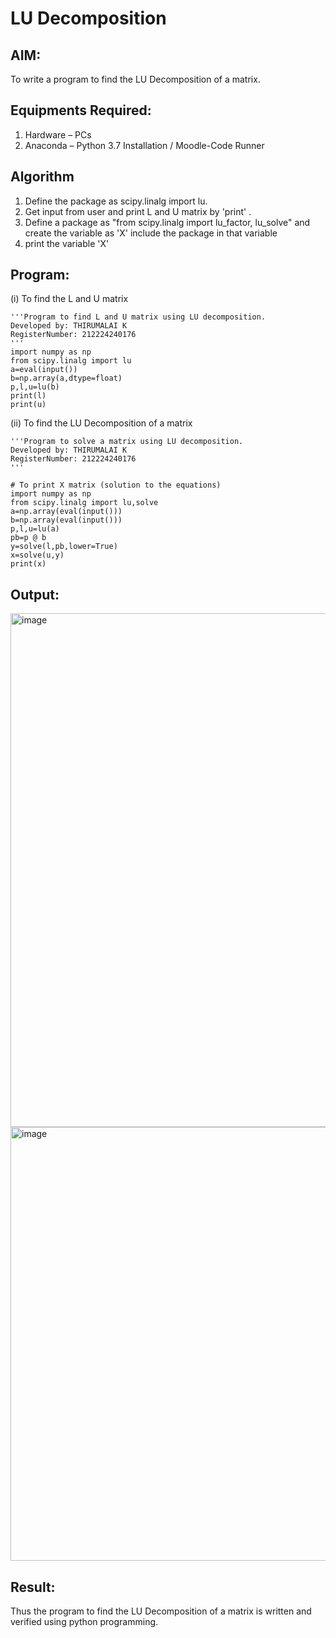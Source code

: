 # LU Decomposition 

## AIM:
To write a program to find the LU Decomposition of a matrix.

## Equipments Required:
1. Hardware – PCs
2. Anaconda – Python 3.7 Installation / Moodle-Code Runner

## Algorithm
1. Define the package as scipy.linalg import lu.
2. Get input from user and print L and U matrix by 'print' .
3. Define a package as "from scipy.linalg import lu_factor, lu_solve" and create the variable as 'X' include the package in that variable
4. print the variable 'X'

## Program:
(i) To find the L and U matrix
```
'''Program to find L and U matrix using LU decomposition.
Developed by: THIRUMALAI K
RegisterNumber: 212224240176
'''
import numpy as np
from scipy.linalg import lu
a=eval(input())
b=np.array(a,dtype=float)
p,l,u=lu(b)
print(l)
print(u)
```
(ii) To find the LU Decomposition of a matrix
```
'''Program to solve a matrix using LU decomposition.
Developed by: THIRUMALAI K
RegisterNumber: 212224240176
'''

# To print X matrix (solution to the equations)
import numpy as np
from scipy.linalg import lu,solve
a=np.array(eval(input()))
b=np.array(eval(input()))
p,l,u=lu(a)
pb=p @ b
y=solve(l,pb,lower=True)
x=solve(u,y)
print(x)

```

## Output:

<img width="1440" height="822" alt="image" src="https://github.com/user-attachments/assets/d3756c13-2745-4060-ab89-ceac976708d4" />
<img width="1513" height="694" alt="image" src="https://github.com/user-attachments/assets/27d85d3e-85ab-4c86-91ad-b8f45def2720" />



## Result:
Thus the program to find the LU Decomposition of a matrix is written and verified using python programming.

